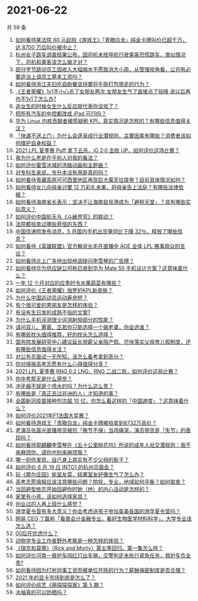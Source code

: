 # 2021-06-22

共 59 条

<!-- BEGIN -->
<!-- 最后更新时间 Tue Jun 22 2021 07:01:52 GMT+0800 (China Standard Time) -->

1. [如何看待某法院 80 元起拍《游戏王》「青眼白龙」纯金卡牌叫价已超千万，达 8700
   万后叫价被中止？](https://www.zhihu.com/question/466353604)
2. [杭州女子跳车调查结果公布，因司机未按导航行驶乘客恐慌跳车，类似情况下，司机和乘客该怎么做才对？](https://www.zhihu.com/question/466324039)
3. [部分字节跳动员工因收入大幅缩水不愿取消大小周，从管理视角看，公司有必要适当上调员工基本工资吗？](https://www.zhihu.com/question/465515777)
4. [如何看待浙江夫妇吃自助餐坚持要将牛排打包带走的行为？](https://www.zhihu.com/question/465511011)
5. [《王者荣耀》1v1不小心杀了女朋友两次,女朋友生气了直接点了投降,说以后再也不1v1了怎么办?](https://www.zhihu.com/question/465443786)
6. [追女生的时候女生什么反应就代表你没戏了？](https://www.zhihu.com/question/437267039)
7. [把所有汽车的中控都改成 iPad 可行吗？](https://www.zhihu.com/question/26640735)
8. [华为 Linux 内核贡献者被质疑刷
   KPI，真实情况是怎样的？有哪些信息值得关注？](https://www.zhihu.com/question/466111598)
9. [「快递不送上门」为什么会逐渐成行业潜规则，主要因素有哪些？消费者该如何维护自身权益？](https://www.zhihu.com/question/466340505)
10. [2021 LPL 夏季赛 Puff 拿下五杀，iG 2:0 击败
    UP，如何评价这场比赛？](https://www.zhihu.com/question/466382286)
11. [我为什么老是在乎别人对我的看法？](https://www.zhihu.com/question/451987588)
12. [如何评价蜜雪冰城的洗脑动画和主题曲？](https://www.zhihu.com/question/466309186)
13. [对专科生来说，专升本没有用是真的吗？](https://www.zhihu.com/question/456766596)
14. [如何看待青藏高原可可西里地区再现巨大露天垃圾带？目前具体情况如何？](https://www.zhihu.com/question/466184215)
15. [如何看待女儿向母亲讨要 12
    万彩礼未果，将母亲告上法庭？有哪些法律依据？](https://www.zhihu.com/question/466079009)
16. [如何看待海南省长表示：坚决不让海南自贸港成为「避税天堂」？具有哪些实际意义？](https://www.zhihu.com/question/466284419)
17. [如何评价中国航天与《斗破苍穹》的联动？](https://www.zhihu.com/question/465538922)
18. [法院都拍卖过哪些奇怪的东西？](https://www.zhihu.com/question/299977989)
19. [中国信通院发布消息，5 月国内手机出货量同比下降
    32％，释放了哪些信息？](https://www.zhihu.com/question/465502394)
20. [如何看待《英雄联盟》官方解说长毛在直播中 AOE 全体 LPL
    赛事观众的言论？](https://www.zhihu.com/question/466051512)
21. [如何看待北上广多地出现梓涵提问李雪琴的广告牌？](https://www.zhihu.com/question/465101848)
22. [如何看待华为供应链公司称已收到华为 Mate 50
    手机设计方案？这意味着什么？](https://www.zhihu.com/question/466148710)
23. [一年 12 个月对应的应季时令水果蔬菜有哪些？](https://www.zhihu.com/question/21026884)
24. [如何评价《王者荣耀》伽罗的KPL新皮肤？](https://www.zhihu.com/question/464788987)
25. [为什么中国运动员运动寿命短？](https://www.zhihu.com/question/50191573)
26. [有个很可爱的男朋友是怎样的体验？](https://www.zhihu.com/question/27765219)
27. [有没有生日发的成熟不俗的文案?](https://www.zhihu.com/question/413422913)
28. [为什么手机评测很少评测射频部分的性能？](https://www.zhihu.com/question/465837362)
29. [请问双儿、黄蓉、芷若你只能选择一个做老婆，你会选谁？](https://www.zhihu.com/question/466002351)
30. [有哪些枕头值得推荐，好的枕头怎么选择？](https://www.zhihu.com/question/27206297)
31. [国务院发展研究中心建议延长带薪父亲陪产假、尽快落实父母育儿假制度，还有哪些信息值得关注？](https://www.zhihu.com/question/466283998)
32. [对公务员面试一无所知，该怎么备考拿到高分？](https://www.zhihu.com/question/366961967)
33. [你对填报高考志愿有什么心得值得分享？](https://www.zhihu.com/question/19651181)
34. [2021 LPL 夏季赛 RNG 0:2 LNG，RNG
    二战二败，如何评价这局比赛？](https://www.zhihu.com/question/466171736)
35. [你中考那天是什么感觉？](https://www.zhihu.com/question/387881309)
36. [冲牙器不就是个喷水的吗？为什么这么贵？](https://www.zhihu.com/question/385465810)
37. [有哪些是「真正去过非洲的人」才知道的事？](https://www.zhihu.com/question/463859117)
38. [全国新冠疫苗接种剂次超 10
    亿，你怎么看这样的「中国速度」？这意味着什么？](https://www.zhihu.com/question/466136436)
39. [如何评价2021年F1法国大奖赛？](https://www.zhihu.com/question/463458935)
40. [如何看待游戏王「青眼白龙」纯金卡牌被拍卖到8732万高价？](https://www.zhihu.com/question/466359089)
41. [老演员张晨光直播带货被怼「晚节不保」当场痛哭，演员带货是「失节」的表现吗？](https://www.zhihu.com/question/465949886)
42. [如何看待郭麒麟李雪琴在《五十公里桃花坞》所说的成年人社交潜规则：我不来麻烦你，请你也别来麻烦我？](https://www.zhihu.com/question/466111211)
43. [哪一刻你发现，自己身上其实有不少父母的影子？](https://www.zhihu.com/question/465552513)
44. [如何评价 6 月 19 日 INTO1 的杭州见面会？](https://www.zhihu.com/question/466005917)
45. [玩《摩尔庄园》偷室友菜，结果室友好像生气了怎么办？](https://www.zhihu.com/question/463770388)
46. [高考志愿填报应该注意哪些问题？院校，专业，地域如何平衡？如何取舍？](https://www.zhihu.com/question/462670569)
47. [当回避型依恋开始回避你时她（他）的内心活动是怎样的？](https://www.zhihu.com/question/337217828)
48. [家里有小孩，该如何选择家具？](https://www.zhihu.com/question/287257063)
49. [创业过的人再上班什么感觉？](https://www.zhihu.com/question/458719620)
50. [游学夏令营有多大意义？你会考虑送孩子参加英美各国的游学夏令营吗？](https://www.zhihu.com/question/462876869)
51. [网易 CEO
    丁磊称「看衰会计金融专业，看好生物医学材料科学」，大学专业该怎么选？](https://www.zhihu.com/question/466254911)
52. [00后在忧虑什么？](https://www.zhihu.com/question/393450972)
53. [动物学专业工作者野外考察是一种怎样的体验？](https://www.zhihu.com/question/52589324)
54. [《瑞克和莫蒂》（Rick and
    Morty）第五季回归，第一集怎么样？](https://www.zhihu.com/question/466279343)
55. [如何评价河南一救护车闯红灯出车祸，交警判定未执行紧急任务，救护车负全责?](https://www.zhihu.com/question/465874196)
56. [如何看待因为打听同事工资而被单位开除的行为？薪酬保密制度是否合理？](https://www.zhihu.com/question/466073910)
57. [2021 年的显卡市场到底是怎么了？](https://www.zhihu.com/question/465783055)
58. [如何评价综艺《萌探探探案》第 5 期？](https://www.zhihu.com/question/465842205)
59. [冰袖真的可以防晒吗？](https://www.zhihu.com/question/324378524)

<!-- END -->
